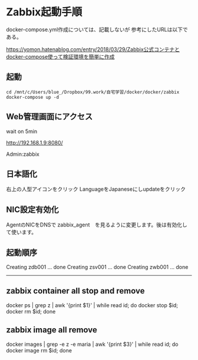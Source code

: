 # Zabbix起動手順

docker-compose.yml作成については、記載しないが
参考にしたURLは以下である。

https://yomon.hatenablog.com/entry/2018/03/29/Zabbix公式コンテナとdocker-compose使って検証環境を簡単に作成

## 起動

```docker
cd /mnt/c/Users/blue_/Dropbox/99.work/自宅学習/docker/docker/zabbix
docker-compose up -d
```

## Web管理画面にアクセス

wait on 5min

http://192.168.1.9:8080/

Admin:zabbix

## 日本語化

右上の人型アイコンをクリック
LanguageをJapaneseにしupdateをクリック

## NIC設定有効化

AgentのNICをDNSで zabbix_agent　を見るように変更します。後は有効化して使います。

## 起動順序

Creating zdb001 ... done
Creating zsv001 ... done
Creating zwb001 ... done

---

## zabbix container all stop and remove

docker ps | grep z | awk '{print $1}' | while read id; do docker stop $id; docker rm $id; done

## zabbix image all remove

docker images | grep -e z -e maria | awk '{print $3}' | while read id; do docker image rm $id; done
